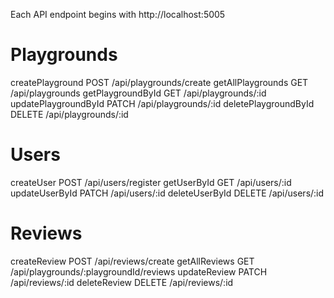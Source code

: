 Each API endpoint begins with http://localhost:5005

# Playgrounds
createPlayground        POST /api/playgrounds/create 
getAllPlaygrounds       GET /api/playgrounds
getPlaygroundById       GET /api/playgrounds/:id
updatePlaygroundById    PATCH /api/playgrounds/:id
deletePlaygroundById    DELETE /api/playgrounds/:id

# Users
createUser              POST /api/users/register
getUserById             GET /api/users/:id
updateUserById          PATCH /api/users/:id
deleteUserById          DELETE /api/users/:id

# Reviews
createReview            POST /api/reviews/create
getAllReviews           GET /api/playgrounds/:playgroundId/reviews
updateReview            PATCH /api/reviews/:id
deleteReview            DELETE /api/reviews/:id
